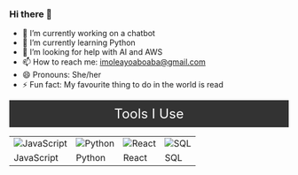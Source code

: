 ### Hi there 👋


- 🔭 I’m currently working on a chatbot 
- 🌱 I’m currently learning Python
- 🤔 I’m looking for help with AI and AWS
- 📫 How to reach me: imoleayoaboaba@gmail.com
- 😄 Pronouns: She/her
- ⚡ Fun fact: My favourite thing to do in the world is read 
<!DOCTYPE html>
<html>
  <head>
    <title>Tools I Use</title>
    <style>
      /* Embedded CSS */
      .title-bar {
        background-color: #333;
        color: #fff;
        font-size: 24px;
        padding: 10px;
        text-align: center;
      }
    </style>
  </head>
  <body>
    <div class="title-bar">Tools I Use</div>
  </body>
</html>




 <table>
  <tr>
    <td><img src="https://cdn.iconscout.com/icon/free/png-256/javascript-2752148-2284965.png" alt="JavaScript"></td>
    <td><img src="https://cdn.iconscout.com/icon/free/png-256/python-3521655-2945099.png" alt="Python"></td>
    <td><img src="https://cdn.iconscout.com/icon/free/png-256/react-1-282599.png" alt="React"></td>
    <td><img src="https://user-images.githubusercontent.com/77014218/236502403-8ea8cba5-f914-46af-b531-f325452a1eb6.png" alt="SQL"></td>
  </tr>
  <tr>
    <td>JavaScript</td>
    <td>Python</td>
    <td>React</td>
    <td>SQL</td>
  </tr>
</table>
                                                    
